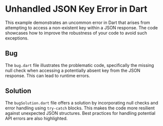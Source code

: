 # Unhandled JSON Key Error in Dart

This example demonstrates an uncommon error in Dart that arises from attempting to access a non-existent key within a JSON response. The code showcases how to improve the robustness of your code to avoid such exceptions.

## Bug

The `bug.dart` file illustrates the problematic code, specifically the missing null check when accessing a potentially absent key from the JSON response. This can lead to runtime errors.

## Solution

The `bugSolution.dart` file offers a solution by incorporating null checks and error handling using `try-catch` blocks.  This makes the code more resilient against unexpected JSON structures.   Best practices for handling potential API errors are also highlighted.